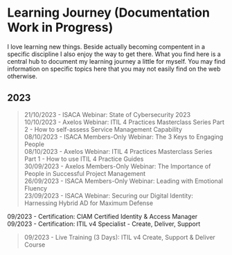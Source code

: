 # Learning Journey (Documentation Work in Progress)

I love learning new things. Beside actually becoming compentent in a specific discipline I also enjoy the way to get there. What you find here is a central hub to document my learning journey a little for myself. You may find information on specific topics here that you may not easily find on the web otherwise. 

## 2023

>21/10/2023 - ISACA Webinar: State of Cybersecurity 2023<br>
>10/10/2023 - Axelos Webinar: ITIL 4 Practices Masterclass Series Part 2 - How to self-assess Service Management Capability<br>
>08/10/2023 - ISACA Members-Only Webinar: The 3 Keys to Engaging People<br>
>08/10/2023 - Axelos Webinar: ITIL 4 Practices Masterclass Series Part 1 - How to use ITIL 4 Practice Guides<br>
>30/09/2023 - Axelos Members-Only Webinar: The Importance of People in Successful Project Management<br>
>26/09/2023 - ISACA Members-Only Webinar: Leading with Emotional Fluency<br>
>23/09/2023 - ISACA Webinar: Securing our Digital Identity: Harnessing Hybrid AD for Maximum Defense<br>

09/2023 - Certification: CIAM Certified Identity & Access Manager<br>
09/2023 - Certification: ITIL v4 Specialist - Create, Deliver, Support<br>

>09/2023 - Live Training (3 Days): ITIL v4 Create, Support & Deliver Course<br>
